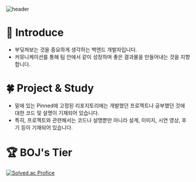 ![header](https://capsule-render.vercel.app/api?type=slice&color=auto&height=200&section=header&text=IrishNoah&fontAlignY=50&desc=Junior%20Programmer&descAlignY=90&fontSize=90&fontColor=000000)

# 💬 Introduce
- 부딪쳐보는 것을 중요하게 생각하는 백엔드 개발자입니다.
- 커뮤니케이션를 통해 팀 안에서 같이 성장하며 좋은 결과물을 만들어내는 것을 지향합니다.

# 🍀 Project & Study
- 밑에 있는 Pinned에 고정된 리포지토리에는 개발했던 프로젝트나 공부했던 것에 대한 코드 및 설명이 기재되어 있습니다.
- 특히, 프로젝트와 관련해서는 코드나 설명뿐만 아니라 설계, 이미지, 시연 영상, 후기 등이 기재되어 있습니다.

# 🏆 BOJ's Tier
[![Solved.ac Profice](http://mazassumnida.wtf/api/v2/generate_badge?boj=ckddud)](https://solved.ac/{handle})
